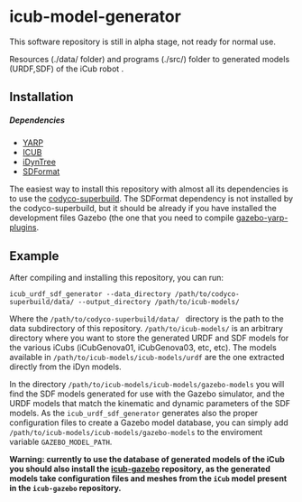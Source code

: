 icub-model-generator
==================

This software repository is still in alpha stage, not ready for normal use. 

Resources (./data/ folder) and programs (./src/) folder to generated models (URDF,SDF) of the iCub robot .

Installation
------------

##### Dependencies
- [YARP](https://github.com/robotology/yarp)
- [ICUB](https://github.com/robotology/icub-main)
- [iDynTree](https://github.com/robotology-playground/iDynTree)
- [SDFormat](https://bitbucket.org/osrf/sdformat)

The easiest way to install this repository with almost all its dependencies is to use the [codyco-superbuild](https://github.com/robotology/codyco-superbuild). The SDFormat dependency is not 
installed by the codyco-superbuild, but it should be already if you have installed the development files Gazebo (the
one that you need to compile [gazebo-yarp-plugins](https://github.com/robotology/gazebo-yarp-plugins).

 
Example
-------
After compiling and installing this repository, you can run:
```
icub_urdf_sdf_generator --data_directory /path/to/codyco-superbuild/data/ --output_directory /path/to/icub-models/
```
Where the `/path/to/codyco-superbuild/data/ ` directory is the path to the data subdirectory of this repository. 
`/path/to/icub-models/` is an arbitrary directory where you want to store the generated URDF and SDF models for the various iCubs (iCubGenova01, iCubGenova03, etc, etc).
The models available in `/path/to/icub-models/icub-models/urdf` are the one extracted directly from the iDyn models. 

In the directory `/path/to/icub-models/icub-models/gazebo-models` you will find the SDF models generated for use with the Gazebo simulator, and the URDF models that match the kinematic and dynamic parameters of the SDF models. As the `icub_urdf_sdf_generator` generates also the proper configuration files to create a Gazebo model database, you can simply add `/path/to/icub-models/icub-models/gazebo-models` to the enviroment variable `GAZEBO_MODEL_PATH`.

**Warning: currently to use the database of generated models of the iCub you should also install the [icub-gazebo](https://github.com/robotology-playground/icub-gazebo) repository, as the generated models take configuration files and meshes from the `iCub` model present in the `icub-gazebo` repository.**

